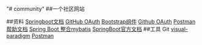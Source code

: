 "# community" 
##一个社区网站

##资料
[Springboot文档](https://spring.io)
[GitHub OAuth](https://developer.github.com/apps/building-oauth-apps/creating-an-oauth-app/)
[Bootstrap组件](https://v3.bootcss.com/components/#navbar-default)
[Github OAuth](https://developer.github.com/apps/building-oauth-apps/)
[Postman 帮助文档](https://learning.postman.com/)
[Spring Boot 整合mybatis](http://mybatis.org/spring-boot-starter/mybatis-spring-boot-autoconfigure/) 
[SpringBoot官方文档](https://docs.spring.io/spring-boot/docs/2.2.5.RELEASE/reference/html/)
##工具
Git
[visual-paradigm](https://www.visual-paradigm.com/cn/download/community.jsp?platform=windows&arch=64bit)
[Postman](https://www.postman.com/)

